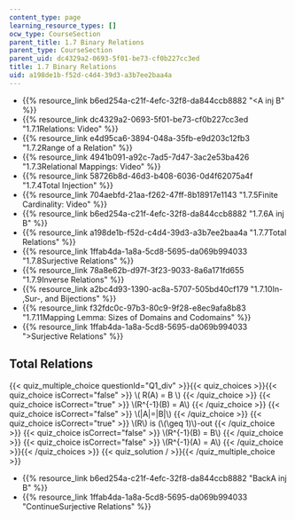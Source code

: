 ```yaml
---
content_type: page
learning_resource_types: []
ocw_type: CourseSection
parent_title: 1.7 Binary Relations
parent_type: CourseSection
parent_uid: dc4329a2-0693-5f01-be73-cf0b227cc3ed
title: 1.7 Binary Relations
uid: a198de1b-f52d-c4d4-39d3-a3b7ee2baa4a
---
```


*   {{% resource_link b6ed254a-c21f-4efc-32f8-da844ccb8882 "\<A inj B" %}}
*   {{% resource_link dc4329a2-0693-5f01-be73-cf0b227cc3ed "1.7.1Relations: Video" %}}
*   {{% resource_link e4d95ca6-3894-048a-35fb-e9d203c12fb3 "1.7.2Range of a Relation" %}}
*   {{% resource_link 4941b091-a92c-7ad5-7d47-3ac2e53ba426 "1.7.3Relational Mappings: Video" %}}
*   {{% resource_link 58726b8d-46d3-b408-6036-0d4f62075a4f "1.7.4Total Injection" %}}
*   {{% resource_link 704aebfd-21aa-f262-47ff-8b18917e1143 "1.7.5Finite Cardinality: Video" %}}
*   {{% resource_link b6ed254a-c21f-4efc-32f8-da844ccb8882 "1.7.6A inj B" %}}
*   {{% resource_link a198de1b-f52d-c4d4-39d3-a3b7ee2baa4a "1.7.7Total Relations" %}}
*   {{% resource_link 1ffab4da-1a8a-5cd8-5695-da069b994033 "1.7.8Surjective Relations" %}}
*   {{% resource_link 78a8e62b-d97f-3f23-9033-8a6a171fd655 "1.7.9Inverse Relations" %}}
*   {{% resource_link a2bc4d93-1390-ac8a-5707-505bd40cf179 "1.7.10In- ,Sur-, and Bijections" %}}
*   {{% resource_link f32fdc0c-97b3-80c9-9f28-e8ec9afa8b83 "1.7.11Mapping Lemma: Sizes of Domains and Codomains" %}}
*   {{% resource_link 1ffab4da-1a8a-5cd8-5695-da069b994033 "\>Surjective Relations" %}}

Total Relations
---------------

{{< quiz_multiple_choice questionId="Q1_div" >}}{{< quiz_choices >}}{{< quiz_choice isCorrect="false" >}}&nbsp;\\( R(A) = B \\)&nbsp;{{< /quiz_choice >}}
{{< quiz_choice isCorrect="true" >}}&nbsp;\\(R^{-1}(B) = A\\)&nbsp;{{< /quiz_choice >}}
{{< quiz_choice isCorrect="false" >}}&nbsp;\\(|A|=|B|\\)&nbsp;{{< /quiz_choice >}}
{{< quiz_choice isCorrect="true" >}}&nbsp;\\(R\\) is (\\(\\geq 1)\\)-out&nbsp;{{< /quiz_choice >}}
{{< quiz_choice isCorrect="false" >}}&nbsp;\\(R^{-1}(B) = B\\)&nbsp;{{< /quiz_choice >}}
{{< quiz_choice isCorrect="false" >}}&nbsp;\\(R^{-1}(A) = A\\)&nbsp;{{< /quiz_choice >}}{{< /quiz_choices >}}
{{< quiz_solution / >}}{{< /quiz_multiple_choice >}}

*   {{% resource_link b6ed254a-c21f-4efc-32f8-da844ccb8882 "BackA inj B" %}}
*   {{% resource_link 1ffab4da-1a8a-5cd8-5695-da069b994033 "ContinueSurjective Relations" %}}
